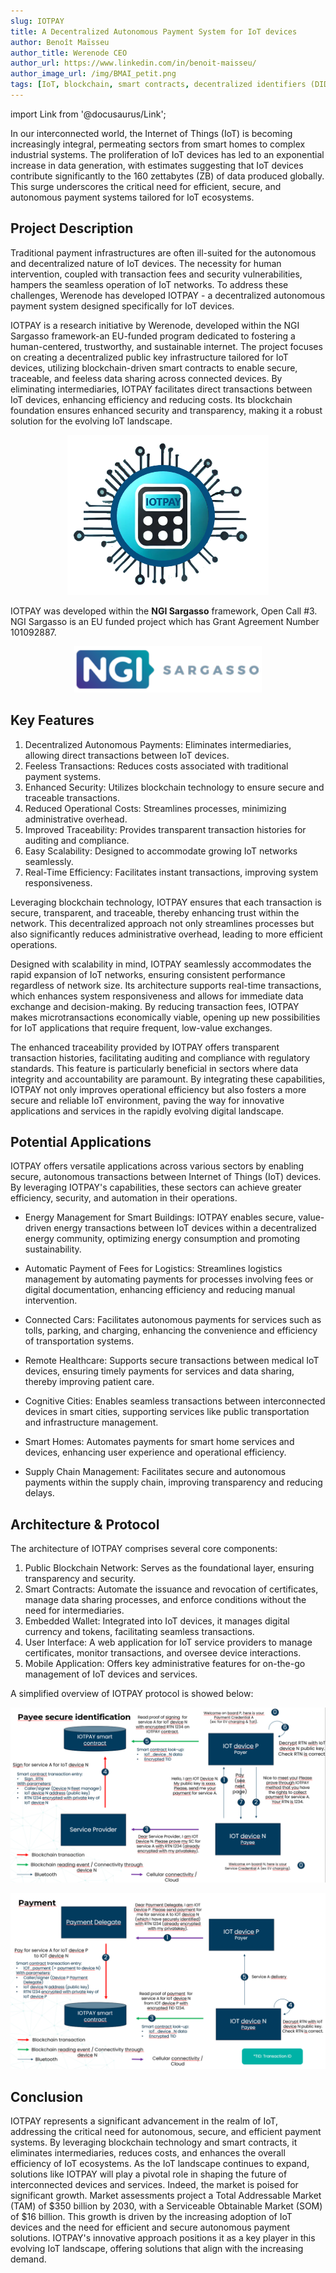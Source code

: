 ```yaml
---
slug: IOTPAY
title: A Decentralized Autonomous Payment System for IoT devices
author: Benoît Maïsseu
author_title: Werenode CEO
author_url: https://www.linkedin.com/in/benoit-maisseu/
author_image_url: /img/BMAI_petit.png
tags: [IoT, blockchain, smart contracts, decentralized identifiers (DID), verification certificates (VC), payment, device management]
---
```


import Link from '@docusaurus/Link';


In our interconnected world, the Internet of Things (IoT) is becoming increasingly integral, permeating sectors from smart homes to complex industrial systems. The proliferation of IoT devices has led to an exponential increase in data generation, with estimates suggesting that IoT devices contribute significantly to the 160 zettabytes (ZB) of data produced globally. This surge underscores the critical need for efficient, secure, and autonomous payment systems tailored for IoT ecosystems.

## Project Description

Traditional payment infrastructures are often ill-suited for the autonomous and decentralized nature of IoT devices. The necessity for human intervention, coupled with transaction fees and security vulnerabilities, hampers the seamless operation of IoT networks. To address these challenges, Werenode has developed IOTPAY - a decentralized autonomous payment system designed specifically for IoT devices.

IOTPAY is a research initiative by Werenode, developed within the NGI Sargasso framework-an EU-funded program dedicated to fostering a human-centered, trustworthy, and sustainable internet. The project focuses on creating a decentralized public key infrastructure tailored for IoT devices, utilizing blockchain-driven smart contracts to enable secure, traceable, and feeless data sharing across connected devices. By eliminating intermediaries, IOTPAY facilitates direct transactions between IoT devices, enhancing efficiency and reducing costs. Its blockchain foundation ensures enhanced security and transparency, making it a robust solution for the evolving IoT landscape.

<div align="center">
<a href="https://werenode.com/" target="_blank" rel="noopener noreferrer">
    <img src="/img/logo_IOTPAY.png"></img>
</a>
</div>

IOTPAY was developed within the **NGI Sargasso** framework, Open Call #3. NGI Sargasso is an EU funded project which has Grant Agreement Number 101092887.

<div align="center">
<a href="https://ngisargasso.eu/" target="_blank" rel="noopener">
    <img src="/img/Sargasso.png" width="300" height="auto"></img>
</a>
</div>

## Key Features

1) Decentralized Autonomous Payments: Eliminates intermediaries, allowing direct transactions between IoT devices.
2) Feeless Transactions: Reduces costs associated with traditional payment systems.
3) Enhanced Security: Utilizes blockchain technology to ensure secure and traceable transactions.
4) Reduced Operational Costs: Streamlines processes, minimizing administrative overhead.
5) Improved Traceability: Provides transparent transaction histories for auditing and compliance.
6) Easy Scalability: Designed to accommodate growing IoT networks seamlessly.
7) Real-Time Efficiency: Facilitates instant transactions, improving system responsiveness.

Leveraging blockchain technology, IOTPAY ensures that each transaction is secure, transparent, and traceable, thereby enhancing trust within the network. This decentralized approach not only streamlines processes but also significantly reduces administrative overhead, leading to more efficient operations.

Designed with scalability in mind, IOTPAY seamlessly accommodates the rapid expansion of IoT networks, ensuring consistent performance regardless of network size. Its architecture supports real-time transactions, which enhances system responsiveness and allows for immediate data exchange and decision-making. By reducing transaction fees, IOTPAY makes microtransactions economically viable, opening up new possibilities for IoT applications that require frequent, low-value exchanges.

The enhanced traceability provided by IOTPAY offers transparent transaction histories, facilitating auditing and compliance with regulatory standards. This feature is particularly beneficial in sectors where data integrity and accountability are paramount. By integrating these capabilities, IOTPAY not only improves operational efficiency but also fosters a more secure and reliable IoT environment, paving the way for innovative applications and services in the rapidly evolving digital landscape.

## Potential Applications

IOTPAY offers versatile applications across various sectors by enabling secure, autonomous transactions between Internet of Things (IoT) devices. By leveraging IOTPAY's capabilities, these sectors can achieve greater efficiency, security, and automation in their operations.

- Energy Management for Smart Buildings: IOTPAY enables secure, value-driven energy transactions between IoT devices within a decentralized energy community, optimizing energy consumption and promoting sustainability.

- Automatic Payment of Fees for Logistics: Streamlines logistics management by automating payments for processes involving fees or digital documentation, enhancing efficiency and reducing manual intervention.

- Connected Cars: Facilitates autonomous payments for services such as tolls, parking, and charging, enhancing the convenience and efficiency of transportation systems.

- Remote Healthcare: Supports secure transactions between medical IoT devices, ensuring timely payments for services and data sharing, thereby improving patient care.

- Cognitive Cities: Enables seamless transactions between interconnected devices in smart cities, supporting services like public transportation and infrastructure management.

- Smart Homes: Automates payments for smart home services and devices, enhancing user experience and operational efficiency.

- Supply Chain Management: Facilitates secure and autonomous payments within the supply chain, improving transparency and reducing delays.

## Architecture & Protocol

The architecture of IOTPAY comprises several core components:

1) Public Blockchain Network: Serves as the foundational layer, ensuring transparency and security.
2) Smart Contracts: Automate the issuance and revocation of certificates, manage data sharing processes, and enforce conditions without the need for intermediaries.
3) Embedded Wallet: Integrated into IoT devices, it manages digital currency and tokens, facilitating seamless transactions.
4) User Interface: A web application for IoT service providers to manage certificates, monitor transactions, and oversee device interactions.
5) Mobile Application: Offers key administrative features for on-the-go management of IoT devices and services.

A simplified overview of IOTPAY protocol is showed below:

<img src="/img/IOTPAY_protocol1.png"></img>

<img src="/img/IOTPAY_protocol2.png"></img>


## Conclusion

IOTPAY represents a significant advancement in the realm of IoT, addressing the critical need for autonomous, secure, and efficient payment systems. By leveraging blockchain technology and smart contracts, it eliminates intermediaries, reduces costs, and enhances the overall efficiency of IoT ecosystems. As the IoT landscape continues to expand, solutions like IOTPAY will play a pivotal role in shaping the future of interconnected devices and services. Indeed, the market is poised for significant growth. Market assessments project a Total Addressable Market (TAM) of $350 billion by 2030, with a Serviceable Obtainable Market (SOM) of $16 billion. This growth is driven by the increasing adoption of IoT devices and the need for efficient and secure autonomous payment solutions. IOTPAY's innovative approach positions it as a key player in this evolving IoT landscape, offering solutions that align with the increasing demand.
